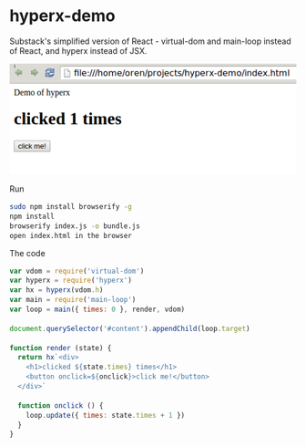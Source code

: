 # hyperx-demo

Substack's simplified version of React - virtual-dom and main-loop instead of React, and hyperx instead of JSX.

![demo](demo.png)

Run

```bash
sudo npm install browserify -g
npm install
browserify index.js -o bundle.js
open index.html in the browser
```

The code

```js
var vdom = require('virtual-dom')
var hyperx = require('hyperx')
var hx = hyperx(vdom.h)
var main = require('main-loop')
var loop = main({ times: 0 }, render, vdom)

document.querySelector('#content').appendChild(loop.target)

function render (state) {
  return hx`<div>
    <h1>clicked ${state.times} times</h1>
    <button onclick=${onclick}>click me!</button>
  </div>`

  function onclick () {
    loop.update({ times: state.times + 1 })
  }
}
```
